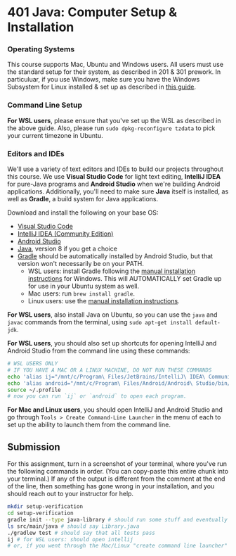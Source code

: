 # 401 Java: Computer Setup & Installation

### Operating Systems
This course supports Mac, Ubuntu and Windows users. All users must use the standard
setup for their system, as described in 201 & 301 prework. In particuluar, if you
use Windows, make sure you have the Windows Subsystem for Linux installed & set up
as described in [this guide](https://github.com/michaeltreat/Windows-Subsystem-For-Linux-Setup-Guide).

### Command Line Setup

**For WSL users**, please ensure that you've set up the WSL as described in the above guide. Also, please run `sudo dpkg-reconfigure tzdata` to pick your current timezone in Ubuntu.

### Editors and IDEs
We'll use a variety of text editors and IDEs to build our projects throughout this course. We use **Visual Studio Code** for light text editing, **IntelliJ IDEA** for pure-Java programs and **Android Studio** when we're building Android applications. Additionally, you'll need to make sure **Java** itself is installed, as well as **Gradle**, a build system for Java applications.

Download and install the following on your base OS:

* [Visual Studio Code](https://code.visualstudio.com/)
* [IntelliJ IDEA (Community Edition)](https://www.jetbrains.com/idea/)
* [Android Studio](https://developer.android.com/studio/)
* [Java](https://java.com/en/download/manual.jsp), version 8 if you get a choice
* [Gradle](https://gradle.org/install/) should be automatically installed by Android Studio, but that version won't necessarily be on your PATH.
    * WSL users: install Gradle following the [manual installation instructions](https://gradle.org/install/#manually) for Windows. This will AUTOMATICALLY set Gradle up for use in your Ubuntu system as well.
    * Mac users: run `brew install gradle`.
    * Linux users: use the [manual installation instructions](https://gradle.org/install/#manually).


**For WSL users**, also install Java on Ubuntu, so you can use the `java` and `javac` commands from the terminal, using `sudo apt-get install default-jdk`.

**For WSL users**, you should also set up shortcuts for opening IntelliJ and Android Studio from the command line using these commands:
```bash
# WSL USERS ONLY
# IF YOU HAVE A MAC OR A LINUX MACHINE, DO NOT RUN THESE COMMANDS
echo 'alias ij="/mnt/c/Program\ Files/JetBrains/IntelliJ\ IDEA\ Community\ Edition\ 2018.2.4/bin/idea64.exe ."' >> ~/.profile
echo 'alias android="/mnt/c/Program\ Files/Android/Android\ Studio/bin/studio64.exe ."' >> ~/.profile
source ~/.profile
# now you can run `ij` or `android` to open each program.
```

**For Mac and Linux users**, you should open IntelliJ and Android Studio and go through `Tools > Create Command-Line Launcher` in the menu of each to set up the ability to launch them from the command line.

## Submission
For this assignment, turn in a screenshot of your terminal, where you've run the following commands in order. (You can copy-paste this entire chunk into your terminal.) If any of the output is different from the comment at the end of the line, then something has gone wrong in your installation, and you should reach out to your instructor for help.

```bash
mkdir setup-verification
cd setup-verification
gradle init --type java-library # should run some stuff and eventually give a success message
ls src/main/java # should say Library.java
./gradlew test # should say that all tests pass
ij # for WSL users: should open intellij
# or, if you went through the Mac/Linux "create command line launcher" process, run the command that you created there to open IntelliJ.
```
